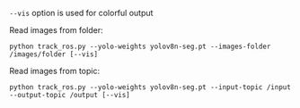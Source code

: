 ```--vis``` option is used for colorful output

Read images from folder:
```
python track_ros.py --yolo-weights yolov8n-seg.pt --images-folder /images/folder [--vis]
```

Read images from topic:
```
python track_ros.py --yolo-weights yolov8n-seg.pt --input-topic /input --output-topic /output [--vis]
```
